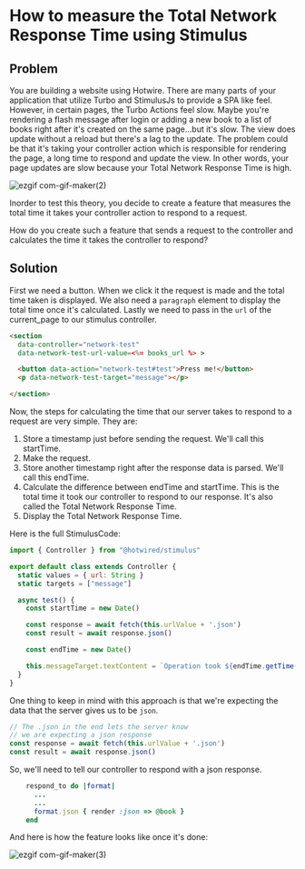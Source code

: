 # How to measure the Total Network Response Time using Stimulus

## Problem
You are building a website using Hotwire. There are many parts of your application that utilize Turbo and StimulusJs to provide a SPA like feel. However, in certain pages, the Turbo Actions feel slow. Maybe you're rendering a flash message after login or adding a new book to a list of books right after it's created on the same page...but it's slow. The view does update without a reload but there's a lag to the update.
The problem could be that it's taking your controller action which is responsible for rendering the page, a long time to respond and update the view. In other words, your page updates are slow because your Total Network Response Time is high.

![ezgif com-gif-maker(2)](https://user-images.githubusercontent.com/87677429/185598771-c19f8262-2a0c-46fd-a29f-5b8f15fd6364.gif)

Inorder to test this theory, you decide to create a feature that measures the total time it takes your controller action to respond to a request. 

How do you create such a feature that sends a request to the controller and calculates the time it takes the controller to respond?

## Solution
First we need a button. When we click it the request is made and the total time taken is displayed. We also need a `paragraph` element to display the total time once it's calculated. Lastly we need to pass in the `url` of the current_page to our stimulus controller.

```html
<section 
  data-controller="network-test"
  data-network-test-url-value=<%= books_url %> >

  <button data-action="network-test#test">Press me!</button>
  <p data-network-test-target="message"></p>

</section>
```

Now, the steps for calculating the time that our server takes to respond to a request are very simple. They are:

1. Store a timestamp just before sending the request. We'll call this startTime.
2. Make the request.
3. Store another timestamp right after the response data is parsed. We'll call this endTime.
4. Calculate the difference between endTime and startTime. This is the total time it took our controller to respond to our response. It's also called the Total Network Response Time.
5. Display the Total Network Response Time.

Here is the full StimulusCode:

```js
import { Controller } from "@hotwired/stimulus"

export default class extends Controller {
  static values = { url: String }
  static targets = ["message"]

  async test() {
    const startTime = new Date()

    const response = await fetch(this.urlValue + '.json')
    const result = await response.json()

    const endTime = new Date()

    this.messageTarget.textContent = `Operation took ${endTime.getTime() - startTime.getTime()} msec`
  }
}
```

One thing to keep in mind with this approach is that we're expecting the data that the server gives us to be `json`.

```js
// The .json in the end lets the server know
// we are expecting a json response
const response = await fetch(this.urlValue + '.json')
const result = await response.json()
```

So, we'll need to tell our controller to respond with a json response.

```ruby
    respond_to do |format|
      ...
      ...
      format.json { render :json => @book }
    end

```

And here is how the feature looks like once it's done:

![ezgif com-gif-maker(3)](https://user-images.githubusercontent.com/87677429/185729996-1d5bab01-9bea-4e04-ac51-4882164ab986.gif)


